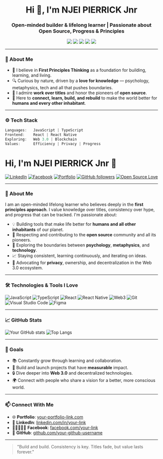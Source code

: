 <h1 align="center">Hi 👋, I'm NJEI PIERRICK Jnr</h1>
<h3 align="center">Open-minded builder & lifelong learner | Passionate about Open Source, Progress & Principles</h3>

<p align="center">
  <img src="https://img.shields.io/badge/Open%20to%20work-Yes-green?style=flat-square" />
  <img src="https://img.shields.io/badge/Philosophy-First%20Principles-blueviolet?style=flat-square" />
  <img src="https://img.shields.io/badge/Web3-Privacy%20Matters-orange?style=flat-square" />
  <img src="https://img.shields.io/badge/Loves-JavaScript-yellow?style=flat-square" />
  <img src="https://img.shields.io/badge/Focus-Consistency%20%26%20Progress-red?style=flat-square" />
</p>

---

### 🧠 About Me

- 🚀 I believe in **First Principles Thinking** as a foundation for building, learning, and living.
- 🔍 Curious by nature, driven by a **love for knowledge** — psychology, metaphysics, tech and all that pushes boundaries.
- 🤝 I admire **work over titles** and honor the pioneers of **open source**.
- 🧩 Here to **connect, learn, build, and rebuild** to make the world better for **humans and every other inhabitant**.

---

### ⚙️ Tech Stack

```ts
Languages:   JavaScript | TypeScript  
Frontend:    React | React Native  
Exploring:   Web 3.0 | Blockchain  
Values:      Efficiency | Privacy | Progress

```
# Hi, I'm NJEI PIERRICK Jnr 👋

[![LinkedIn](https://img.shields.io/badge/LinkedIn-blue?logo=linkedin&style=for-the-badge)](https://www.linkedin.com/in/your-link)
[![Facebook](https://img.shields.io/badge/Facebook-1877F2?logo=facebook&logoColor=white&style=for-the-badge)](https://www.facebook.com/your-link)
[![Portfolio](https://img.shields.io/badge/Portfolio-Visit_now-orange?style=for-the-badge&logo=internet-explorer)](https://your-portfolio-link.com)
[![GitHub followers](https://img.shields.io/github/followers/your-github-username?style=for-the-badge&logo=github)](https://github.com/your-github-username)
[![Open Source Love](https://img.shields.io/badge/Open%20Source-%F0%9F%92%9A-blue?style=for-the-badge)](https://opensource.org/)

---

### 🌱 About Me

I am an open-minded lifelong learner who believes deeply in the **first principles approach**. I value knowledge over titles, consistency over hype, and progress that can be tracked. I'm passionate about:

- 💡 Building tools that make life better for **humans and all other inhabitants** of our planet.
- 🤝 Respecting and contributing to the **open source** community and all its pioneers.
- 🧠 Exploring the boundaries between **psychology**, **metaphysics**, and **technology**.
- 📈 Staying consistent, learning continuously, and iterating on ideas.
- 🔐 Advocating for **privacy**, ownership, and decentralization in the Web 3.0 ecosystem.

---

### 🛠️ Technologies & Tools I Love

![JavaScript](https://img.shields.io/badge/JavaScript-F7DF1E?style=for-the-badge&logo=javascript&logoColor=black)
![TypeScript](https://img.shields.io/badge/TypeScript-007ACC?style=for-the-badge&logo=typescript)
![React](https://img.shields.io/badge/React-20232A?style=for-the-badge&logo=react&logoColor=61DAFB)
![React Native](https://img.shields.io/badge/React_Native-20232A?style=for-the-badge&logo=react&logoColor=61DAFB)
![Web3](https://img.shields.io/badge/Web3-F5F5F5?style=for-the-badge&logo=ethereum&logoColor=black)
![Git](https://img.shields.io/badge/Git-F05032?style=for-the-badge&logo=git&logoColor=white)
![Visual Studio Code](https://img.shields.io/badge/VS%20Code-007ACC?style=for-the-badge&logo=visual-studio-code)
![Figma](https://img.shields.io/badge/Figma-F24E1E?style=for-the-badge&logo=figma&logoColor=white)

---

### 📈 GitHub Stats

![Your GitHub stats](https://github-readme-stats.vercel.app/api?username=your-github-username&show_icons=true&hide=contribs&theme=radical)
![Top Langs](https://github-readme-stats.vercel.app/api/top-langs/?username=your-github-username&layout=compact&theme=radical)

---

### 🚀 Goals

- 📚 Constantly grow through learning and collaboration.
- 🔨 Build and launch projects that have **measurable** impact.
- 🔒 Dive deeper into **Web 3.0** and decentralized technologies.
- 🌍 Connect with people who share a vision for a better, more conscious world.

---

### 📫 Connect With Me

- 🌐 **Portfolio**: [your-portfolio-link.com](https://your-portfolio-link.com)
- 💼 **LinkedIn**: [linkedin.com/in/your-link](https://www.linkedin.com/in/your-link)
- 🧑🏽‍🤝‍🧑🏽 **Facebook**: [facebook.com/your-link](https://www.facebook.com/your-link)
- 🐙 **GitHub**: [github.com/your-github-username](https://github.com/your-github-username)

---

> "Build and build. Consistency is key. Titles fade, but value lasts forever."


